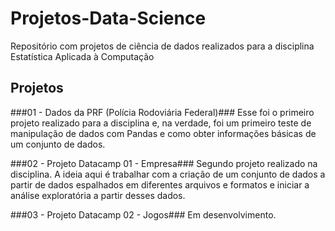 # Projetos-Data-Science
Repositório com projetos de ciência de dados realizados para a disciplina Estatística Aplicada à Computação

## Projetos

###01 - Dados da PRF (Polícia Rodoviária Federal)###
  Esse foi o primeiro projeto realizado para a disciplina e, na verdade, foi um primeiro teste de manipulação de dados com Pandas e como obter informações básicas de um conjunto de dados.
  
###02 - Projeto Datacamp 01 - Empresa###
  Segundo projeto realizado na disciplina. A ideia aqui é trabalhar com a criação de um conjunto de dados a partir de dados espalhados em diferentes arquivos e formatos e iniciar a análise exploratória a partir desses dados.
  
###03 - Projeto Datacamp 02 - Jogos###
Em desenvolvimento.
